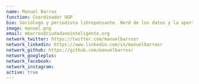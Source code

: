 ```yaml
---
name: Manuel Barros
function: Coordinador OGP
bio: Sociólogo y periodista librepensante. Nerd de los datos y la apertura, en donde estoy seguro que está el futuro de nuestras sociedades.
image: manuel.png
email: mbarros@ciudadanointeligente.org
network_twitter: https://twitter.com/manuelbarrosr
network_linkedin: https://www.linkedin.com/in/manuelbarrosr
network_github: https://github.com/manuelbarrosr
network_googleplus:
network_facebook:
network_instagram:
active: true
---
```

